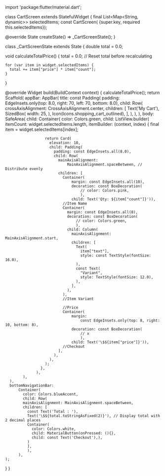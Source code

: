 import 'package:flutter/material.dart';

class CartScreen extends StatefulWidget {
  final List<Map<String, dynamic>> selectedItems;
  const CartScreen(
      {super.key, required this.selectedItems});

  @override
  State<CartScreen> createState() => _CartScreenState();
}

class _CartScreenState extends State<CartScreen> {
   double total = 0.0;

  void calculateTotalPrice() {
    total = 0.0; // Reset total before recalculating

    for (var item in widget.selectedItems) {
      total += item["price"] * item["count"];
    }
  }

  @override
  Widget build(BuildContext context) {
    calculateTotalPrice(); 
    return Scaffold(
      appBar: AppBar(
        title: const Padding(
          padding: EdgeInsets.only(top: 8.0, right: 70, left: 70, bottom: 8.0),
          child: Row(
            crossAxisAlignment: CrossAxisAlignment.center,
            children: [
              Text('My Cart'),
              SizedBox(
                width: 25,
              ),
              Icon(Icons.shopping_cart_outlined),
            ],
          ),
        ),
      ),
      body: SafeArea(
        child: Container(
              color: Colors.green,
              child: ListView.builder(
                    itemCount: widget.selectedItems.length,
                    itemBuilder: (context, index) {
                      final item = widget.selectedItems[index];
                    
                      return Card(
                        elevation: 10,
                        child: Padding(
                          padding: const EdgeInsets.all(8.0),
                          child: Row(
                            mainAxisAlignment:
                                MainAxisAlignment.spaceBetween, // Distribute evenly
                            children: [
                              Container(
                                  margin: const EdgeInsets.all(10),
                                  decoration: const BoxDecoration(
                                      // color: Colors.pink,
                                      ),
                                  child: Text('Qty: ${item["count"]}')),
                              //Item Name
                              Container(
                                margin: const EdgeInsets.all(8),
                                decoration: const BoxDecoration(
                                    // color: Colors.green,
                                    ),
                                child: Column(
                                  mainAxisAlignment: MainAxisAlignment.start,
                                  children: [
                                    Text(
                                      item["text"],
                                      style: const TextStyle(fontSize: 16.0),
                                    ),
                                    const Text(
                                      "Variant",
                                      style: TextStyle(fontSize: 12.0),
                                    ),
                                  ],
                                ),
                              ),
                              //Item Variant
                  
                              //Price
                              Container(
                                  margin:
                                      const EdgeInsets.only(top: 8, right: 10, bottom: 8),
                                  decoration: const BoxDecoration(
                                      // x
                                      ),
                                  child: Text('\$${item["price"]}')),
                              //Checkout
                            ],
                          ),
                        ),
                      );
                    },
                  ),
            ),
      ),
      bottomNavigationBar: 
          Container(
            color: Colors.blueAccent,
            child: Row(
            mainAxisAlignment: MainAxisAlignment.spaceBetween,
            children: [
              const Text('Total : '),
              Text('\$${total.toStringAsFixed(2)}'), // Display total with 2 decimal places
              Container(
                color: Colors.white,
                child: MaterialButton(onPressed: (){},
                child: const Text('Checkout'),),
              )
              ],
              ),
          ),
    );
  }
}
